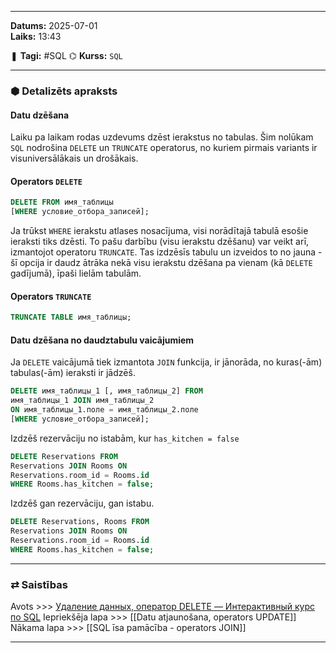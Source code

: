 ___
**Datums:** 2025-07-01   
**Laiks:** 13:43

❚ **Tagi:** #SQL 
⌬ **Kurss:**  `SQL`

---
### ⬢ Detalizēts apraksts
#### Datu dzēšana
Laiku pa laikam rodas uzdevums dzēst ierakstus no tabulas. Šim nolūkam `SQL` nodrošina `DELETE` un `TRUNCATE` operatorus, no kuriem pirmais variants ir visuniversālākais un drošākais.

#### Operators `DELETE`

```sql
DELETE FROM имя_таблицы
[WHERE условие_отбора_записей];
```

Ja trūkst `WHERE` ierakstu atlases nosacījuma, visi norādītajā tabulā esošie ieraksti tiks dzēsti.
To pašu darbību (visu ierakstu dzēšanu) var veikt arī, izmantojot operatoru `TRUNCATE`. Tas izdzēsīs tabulu un izveidos to no jauna - šī opcija ir daudz ātrāka nekā visu ierakstu dzēšana pa vienam (kā `DELETE` gadījumā), īpaši lielām tabulām.

#### Operators `TRUNCATE`

```sql
TRUNCATE TABLE имя_таблицы;
```

#### Datu dzēšana no daudztabulu vaicājumiem

Ja `DELETE` vaicājumā tiek izmantota `JOIN` funkcija, ir jānorāda, no kuras(-ām) tabulas(-ām) ieraksti ir jādzēš.

```sql
DELETE имя_таблицы_1 [, имя_таблицы_2] FROM
имя_таблицы_1 JOIN имя_таблицы_2
ON имя_таблицы_1.поле = имя_таблицы_2.поле
[WHERE условие_отбора_записей];
```

Izdzēš rezervāciju no istabām, kur `has_kitchen = false`

```sql
DELETE Reservations FROM
Reservations JOIN Rooms ON
Reservations.room_id = Rooms.id
WHERE Rooms.has_kitchen = false;
```

Izdzēš gan rezervāciju, gan istabu.

```sql
DELETE Reservations, Rooms FROM
Reservations JOIN Rooms ON
Reservations.room_id = Rooms.id
WHERE Rooms.has_kitchen = false;
```

---
### ⇄ Saistības
Avots >>> [Удаление данных, оператор DELETE — Интерактивный курс по SQL](https://sql-academy.org/ru/guide/operator-delete)
Iepriekšēja lapa >>> [[Datu atjaunošana, operators UPDATE]]
Nākama lapa >>> [[SQL īsa pamācība - operators JOIN]]
___